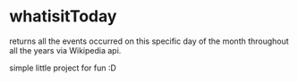 # whatisitToday
returns all the events occurred on this specific day of the month throughout all the years via Wikipedia api.

simple little project for fun :D
